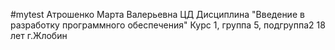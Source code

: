 #mytest
Атрошенко Марта Валерьевна 
ЦД
Дисциплина "Введение в разработку программного обеспечения"
Курс 1, группа 5, подгруппа2 
18 лет 
г.Жлобин
